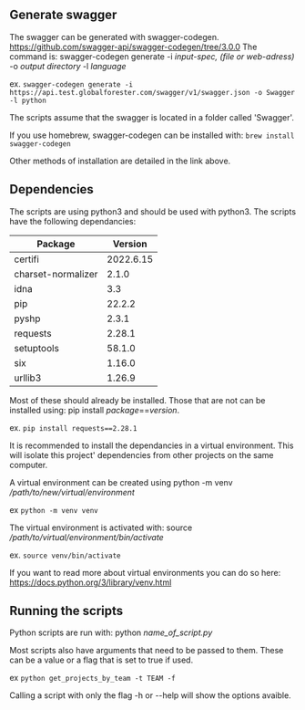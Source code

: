 ## Generate swagger 
The swagger can be generated with swagger-codegen. https://github.com/swagger-api/swagger-codegen/tree/3.0.0
The command is: swagger-codegen generate -i *input-spec, (file or web-adress)* -o *output directory* -l *language*

  ex. `swagger-codegen generate -i https://api.test.globalforester.com/swagger/v1/swagger.json -o Swagger -l python`
  
The scripts assume that the swagger is located in a folder called 'Swagger'.
  
If you use homebrew, swagger-codegen can be installed with: `brew install swagger-codegen`

Other methods of installation are detailed in the link above.

## Dependencies
The scripts are using python3 and should be used with python3. The scripts have the following dependancies:

| Package | Version |
| --- | --- |
certifi            | 2022.6.15
charset-normalizer | 2.1.0
idna               | 3.3
pip                | 22.2.2
pyshp              | 2.3.1
requests           | 2.28.1
setuptools         | 58.1.0
six                | 1.16.0
urllib3            | 1.26.9

Most of these should already be installed. Those that are not can be installed using: pip install *package*==*version*.
 
  ex. `pip install requests==2.28.1`
 
It is recommended to install the dependancies in a virtual environment. 
This will isolate this project' dependencies from other projects on the same computer.
 
A virtual environment can be created using python -m venv */path/to/new/virtual/environment*
 
  ex `python -m venv venv`
  
The virtual environment is activated with: source */path/to/virtual/environment/bin/activate*
  
  ex. `source venv/bin/activate`
  
If you want to read more about virtual environments you can do so here: https://docs.python.org/3/library/venv.html

## Running the scripts
Python scripts are run with: python *name_of_script.py*

Most scripts also have arguments that need to be passed to them. These can be a value or a flag that is set to true if used.

  ex `python get_projects_by_team -t TEAM -f`
  
Calling a script with only the flag -h or --help will show the options avaible.
